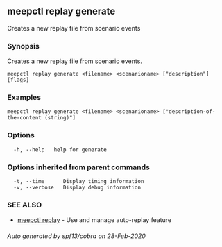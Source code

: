 ## meepctl replay generate

Creates a new replay file from scenario events

### Synopsis

Creates a new replay file from scenario events.

```
meepctl replay generate <filename> <scenarioname> ["description"] [flags]
```

### Examples

```
meepctl replay generate <filename> <scenarioname> ["description-of-the-content (string)"]
```

### Options

```
  -h, --help   help for generate
```

### Options inherited from parent commands

```
  -t, --time      Display timing information
  -v, --verbose   Display debug information
```

### SEE ALSO

* [meepctl replay](meepctl_replay.md)	 - Use and manage auto-replay feature

###### Auto generated by spf13/cobra on 28-Feb-2020
